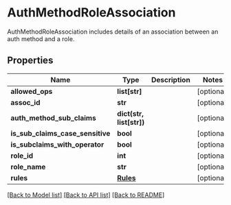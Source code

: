 # AuthMethodRoleAssociation

AuthMethodRoleAssociation includes details of an association between an auth method and a role.
## Properties
Name | Type | Description | Notes
------------ | ------------- | ------------- | -------------
**allowed_ops** | **list[str]** |  | [optional] 
**assoc_id** | **str** |  | [optional] 
**auth_method_sub_claims** | **dict(str, list[str])** |  | [optional] 
**is_sub_claims_case_sensitive** | **bool** |  | [optional] 
**is_subclaims_with_operator** | **bool** |  | [optional] 
**role_id** | **int** |  | [optional] 
**role_name** | **str** |  | [optional] 
**rules** | [**Rules**](Rules.md) |  | [optional] 

[[Back to Model list]](../README.md#documentation-for-models) [[Back to API list]](../README.md#documentation-for-api-endpoints) [[Back to README]](../README.md)


